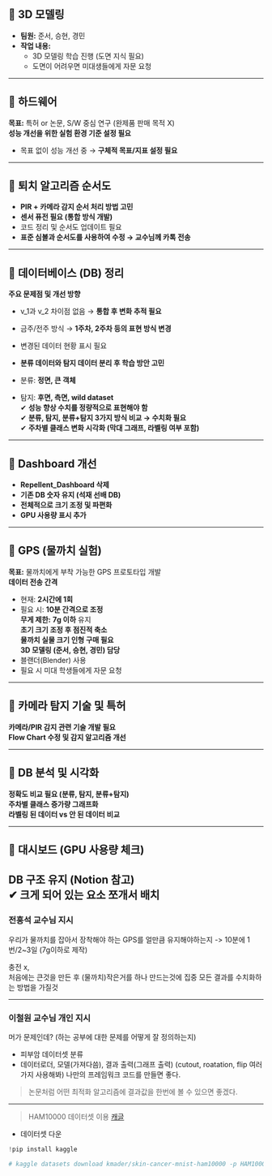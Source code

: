 ## **📌 3D 모델링**

- **팀원:** 준서, 승현, 경민
- **작업 내용:**
    - 3D 모델링 학습 진행 (도면 지식 필요)
    - 도면이 어려우면 미대생들에게 자문 요청

---

## **📌 하드웨어**

 **목표:** 특허 or 논문, S/W 중심 연구 (완제품 판매 목적 X)  
 **성능 개선을 위한 실험 환경 기준 설정 필요**

- 목표 없이 성능 개선 중 → **구체적 목표/지표 설정 필요**

---

## **📌 퇴치 알고리즘 순서도**

- **PIR + 카메라 감지 순서 처리 방법 고민**
- **센서 퓨전 필요 (통합 방식 개발)**
- 코드 정리 및 순서도 업데이트 필요
- **표준 심볼과 순서도를 사용하여 수정 → 교수님께 카톡 전송**

---

## **📌 데이터베이스 (DB) 정리**

**주요 문제점 및 개선 방향**  
- v_1과 v_2 차이점 없음 → **통합 후 변화 추적 필요**  
-  금주/전주 방식 → **1주차, 2주차 등의 표현 방식 변경**  
-  변경된 데이터 현황 표시 필요  
-  **분류 데이터와 탐지 데이터 분리 후 학습 방안 고민**

- 분류: **정면, 큰 객체**
- 탐지: **후면, 측면, wild dataset**  
    ✔ **성능 향상 수치를 정량적으로 표현해야 함**  
    ✔ **분류, 탐지, 분류+탐지 3가지 방식 비교 → 수치화 필요**  
    ✔ **주차별 클래스 변화 시각화 (막대 그래프, 라벨링 여부 포함)**

---

## **📌 Dashboard 개선**

- **Repellent_Dashboard 삭제**
- **기존 DB 숫자 유지 (석재 선배 DB)**
- **전체적으로 크기 조정 및 파편화**
- **GPU 사용량 표시 추가**

---

## **📌 GPS (물까치 실험)**

**목표:** 물까치에게 부착 가능한 GPS 프로토타입 개발  
**데이터 전송 간격**

- 현재: **2시간에 1회**
- 필요 시: **10분 간격으로 조정**  
     **무게 제한:** **7g 이하** 유지  
     **초기 크기 조정 후 점진적 축소**  
     **물까치 실물 크기 인형 구매 필요**  
     **3D 모델링 (준서, 승현, 경민) 담당**
- 블랜더(Blender) 사용
- 필요 시 미대 학생들에게 자문 요청

---

## **📌 카메라 탐지 기술 및 특허**

 **카메라/PIR 감지 관련 기술 개발 필요**  
 **Flow Chart 수정 및 감지 알고리즘 개선**

---

## **📌 DB 분석 및 시각화**

 **정확도 비교 필요 (분류, 탐지, 분류+탐지)**  
 **주차별 클래스 증가량 그래프화**  
 **라벨링 된 데이터 vs 안 된 데이터 비교**

---

## **📌 대시보드 (GPU 사용량 체크)**

**DB 구조 유지 (Notion 참고)**  
✔ **크게 되어 있는 요소 쪼개서 배치**
---
### 전흥석 교수님 지시 
우리가 물까치를 잡아서 장착해야 하는 GPS를 얼만큼 유지해야하는지  -> 10분에 1번/2~3일 (7g이하로 제작)

충전 x,  
처음에는 큰것을 만든 후 (물까치)작은거를 하나 만드는것에 집중
모든 결과를 수치화하는 방법을 가질것

---
### 이철원 교수님 개인 지시
머가 문제인데? (하는 공부에 대한 문제를 어떻게 잘 정의하는지)
- 피부암 데이터셋 분류
- 데이터로더, 모델(가져다씀), 결과 출력(그래프 출력)
(cutout, roatation, flip 여러가지 사용해봐)
나만의 프레임워크 코드를 만들면 좋다.
> 논문처럼 어떤 최적화 알고리즘에 결과값을 한번에 볼 수 있으면 좋겠다.


---
>HAM10000 데이터셋 이용 [캐글](https://www.kaggle.com/datasets/kmader/skin-cancer-mnist-ham10000)
- 데이터셋 다운
```python
!pip install kaggle

# kaggle datasets download kmader/skin-cancer-mnist-ham10000 -p HAM10000 --unzip
```



